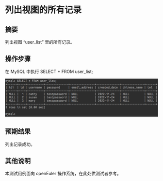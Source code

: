 # 列出视图的所有记录

## 摘要

列出视图 “user_list” 里的所有记录。

## 操作步骤

在 MySQL 中执行 SELECT * FROM user_list;

![列出视图的所有记录](./img/列出视图的所有记录.png)

## 预期结果

列出记录成功。

## 其他说明

本测试用例面向 openEuler 操作系统，在此处供测试者参考。

